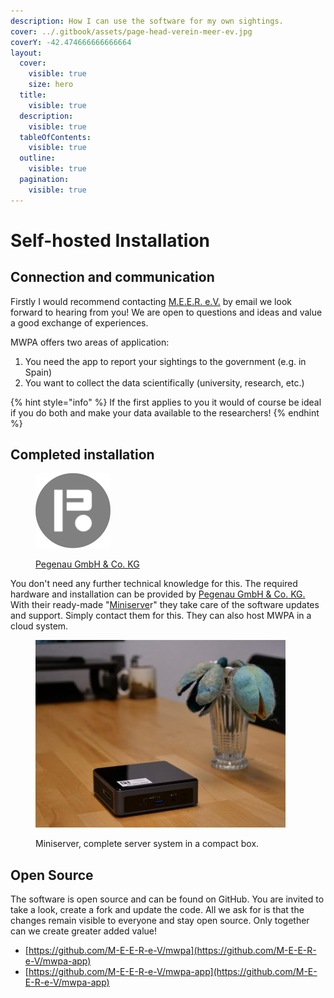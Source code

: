 ```yaml
---
description: How I can use the software for my own sightings.
cover: ../.gitbook/assets/page-head-verein-meer-ev.jpg
coverY: -42.474666666666664
layout:
  cover:
    visible: true
    size: hero
  title:
    visible: true
  description:
    visible: true
  tableOfContents:
    visible: true
  outline:
    visible: true
  pagination:
    visible: true
---
```


# Self-hosted Installation

## Connection and communication

Firstly I would recommend contacting [M.E.E.R. e.V.](https://m-e-e-r.de/) by email we look forward to hearing from you! We are open to questions and ideas and value a good exchange of experiences.

MWPA offers two areas of application:

1. You need the app to report your sightings to the government (e.g. in Spain)
2. You want to collect the data scientifically (university, research, etc.)

{% hint style="info" %}
If the first applies to you it would of course be ideal if you do both and make your data available to the researchers!
{% endhint %}



## Completed installation

<figure><img src="../.gitbook/assets/pkg_logo_rund.png" alt=""><figcaption><p><a href="https://www.pegenau.de/">Pegenau GmbH &#x26; Co. KG</a></p></figcaption></figure>

You don't need any further technical knowledge for this. The required hardware and installation can be provided by [Pegenau GmbH & Co. KG. ](https://www.pegenau.de/)With their ready-made "[Miniserve](https://www.pegenau.de/miniserver/)r" they take care of the software updates and support. Simply contact them for this. They can also host MWPA in a cloud system.

<figure><img src="../.gitbook/assets/miniserver_csc-scaled-ponn5xr24mr81r7t4hvxwqdt7q3jbt20ehfr94gmuw.jpg" alt=""><figcaption><p>Miniserver, complete server system in a compact box.</p></figcaption></figure>

## Open Source

The software is open source and can be found on GitHub. You are invited to take a look, create a fork and update the code. All we ask for is that the changes remain visible to everyone and stay open source. Only together can we create greater added value!

* [https://github.com/M-E-E-R-e-V/mwpa](https://github.com/M-E-E-R-e-V/mwpa-app)
* [https://github.com/M-E-E-R-e-V/mwpa-app](https://github.com/M-E-E-R-e-V/mwpa-app)

